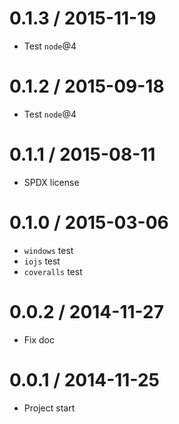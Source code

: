 0.1.3 / 2015-11-19
==================

  * Test `node`@4

0.1.2 / 2015-09-18
==================

  * Test `node`@4

0.1.1 / 2015-08-11
==================

  * SPDX license

0.1.0 / 2015-03-06
==================

  * `windows` test
  * `iojs` test
  * `coveralls` test

0.0.2 / 2014-11-27
==================

  * Fix doc

0.0.1 / 2014-11-25
==================

  * Project start
